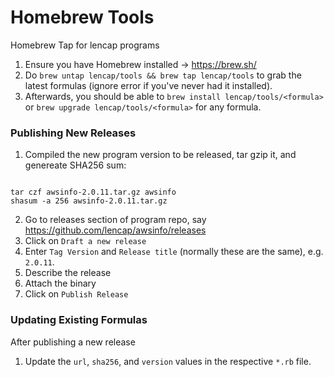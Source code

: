 # Homebrew Tools
Homebrew Tap for lencap programs

1. Ensure you have Homebrew installed -> https://brew.sh/
2. Do `brew untap lencap/tools && brew tap lencap/tools` to grab the latest formulas (ignore error if you've never had it installed).
3. Afterwards, you should be able to `brew install lencap/tools/<formula>` or `brew upgrade lencap/tools/<formula>` for any formula.

### Publishing New Releases
1. Compiled the new program version to be released, tar gzip it, and genereate SHA256 sum:
<pre><code>
tar czf awsinfo-2.0.11.tar.gz awsinfo
shasum -a 256 awsinfo-2.0.11.tar.gz
</pre></code>
2. Go to releases section of program repo, say https://github.com/lencap/awsinfo/releases
3. Click on `Draft a new release`
4. Enter `Tag Version` and `Release title` (normally these are the same), e.g. `2.0.11`.
5. Describe the release
6. Attach the binary
7. Click on `Publish Release`

### Updating Existing Formulas
After publishing a new release
1. Update the `url`, `sha256`, and `version` values in the respective `*.rb` file.
